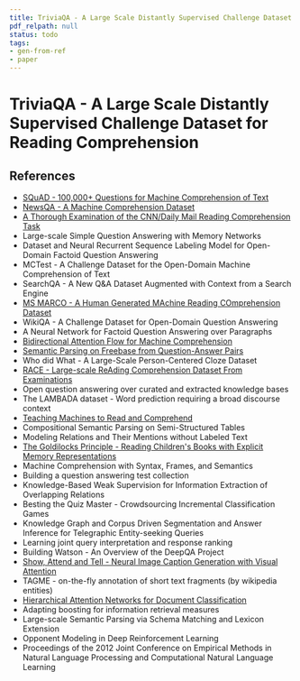 ```yaml
---
title: TriviaQA - A Large Scale Distantly Supervised Challenge Dataset for Reading Comprehension
pdf_relpath: null
status: todo
tags:
- gen-from-ref
- paper
---
```


# TriviaQA - A Large Scale Distantly Supervised Challenge Dataset for Reading Comprehension

## References

- [SQuAD - 100,000+ Questions for Machine Comprehension of Text](./squad-100-000-questions-for-machine-comprehension-of-text.md)
- [NewsQA - A Machine Comprehension Dataset](./newsqa-a-machine-comprehension-dataset.md)
- [A Thorough Examination of the CNN/Daily Mail Reading Comprehension Task](./a-thorough-examination-of-the-cnn-daily-mail-reading-comprehension-task.md)
- Large-scale Simple Question Answering with Memory Networks
- Dataset and Neural Recurrent Sequence Labeling Model for Open-Domain Factoid Question Answering
- MCTest - A Challenge Dataset for the Open-Domain Machine Comprehension of Text
- SearchQA - A New Q&A Dataset Augmented with Context from a Search Engine
- [MS MARCO - A Human Generated MAchine Reading COmprehension Dataset](./ms-marco-a-human-generated-machine-reading-comprehension-dataset.md)
- WikiQA - A Challenge Dataset for Open-Domain Question Answering
- A Neural Network for Factoid Question Answering over Paragraphs
- [Bidirectional Attention Flow for Machine Comprehension](./bidirectional-attention-flow-for-machine-comprehension.md)
- [Semantic Parsing on Freebase from Question-Answer Pairs](./semantic-parsing-on-freebase-from-question-answer-pairs.md)
- Who did What - A Large-Scale Person-Centered Cloze Dataset
- [RACE - Large-scale ReAding Comprehension Dataset From Examinations](./race-large-scale-reading-comprehension-dataset-from-examinations.md)
- Open question answering over curated and extracted knowledge bases
- The LAMBADA dataset - Word prediction requiring a broad discourse context
- [Teaching Machines to Read and Comprehend](./teaching-machines-to-read-and-comprehend.md)
- Compositional Semantic Parsing on Semi-Structured Tables
- Modeling Relations and Their Mentions without Labeled Text
- [The Goldilocks Principle - Reading Children's Books with Explicit Memory Representations](./the-goldilocks-principle-reading-children-s-books-with-explicit-memory-representations.md)
- Machine Comprehension with Syntax, Frames, and Semantics
- Building a question answering test collection
- Knowledge-Based Weak Supervision for Information Extraction of Overlapping Relations
- Besting the Quiz Master - Crowdsourcing Incremental Classification Games
- Knowledge Graph and Corpus Driven Segmentation and Answer Inference for Telegraphic Entity-seeking Queries
- Learning joint query interpretation and response ranking
- Building Watson - An Overview of the DeepQA Project
- [Show, Attend and Tell - Neural Image Caption Generation with Visual Attention](./show-attend-and-tell-neural-image-caption-generation-with-visual-attention.md)
- TAGME - on-the-fly annotation of short text fragments (by wikipedia entities)
- [Hierarchical Attention Networks for Document Classification](./hierarchical-attention-networks-for-document-classification.md)
- Adapting boosting for information retrieval measures
- Large-scale Semantic Parsing via Schema Matching and Lexicon Extension
- Opponent Modeling in Deep Reinforcement Learning
- Proceedings of the 2012 Joint Conference on Empirical Methods in Natural Language Processing and Computational Natural Language Learning
